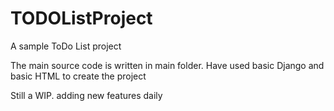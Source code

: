 # TODOListProject

A sample ToDo List project

The main source code is written in main folder. 
Have used basic Django and basic HTML to create the project

Still a WIP. adding new features daily
